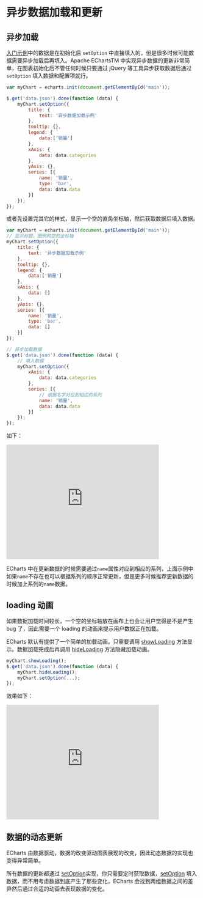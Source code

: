 # 异步数据加载和更新

## 异步加载

[入门示例](https://echarts.apache.org/zh/tutorial.html#getting-started)中的数据是在初始化后 `setOption` 中直接填入的，但是很多时候可能数据需要异步加载后再填入。Apache EChartsTM 中实现异步数据的更新非常简单，在图表初始化后不管任何时候只要通过 jQuery 等工具异步获取数据后通过 `setOption` 填入数据和配置项就行。

```js
var myChart = echarts.init(document.getElementById('main'));

$.get('data.json').done(function (data) {
    myChart.setOption({
        title: {
            text: '异步数据加载示例'
        },
        tooltip: {},
        legend: {
            data:['销量']
        },
        xAxis: {
            data: data.categories
        },
        yAxis: {},
        series: [{
            name: '销量',
            type: 'bar',
            data: data.data
        }]
    });
});
```

或者先设置完其它的样式，显示一个空的直角坐标轴，然后获取数据后填入数据。

```js
var myChart = echarts.init(document.getElementById('main'));
// 显示标题，图例和空的坐标轴
myChart.setOption({
    title: {
        text: '异步数据加载示例'
    },
    tooltip: {},
    legend: {
        data:['销量']
    },
    xAxis: {
        data: []
    },
    yAxis: {},
    series: [{
        name: '销量',
        type: 'bar',
        data: []
    }]
});

// 异步加载数据
$.get('data.json').done(function (data) {
    // 填入数据
    myChart.setOption({
        xAxis: {
            data: data.categories
        },
        series: [{
            // 根据名字对应到相应的系列
            name: '销量',
            data: data.data
        }]
    });
});
```

如下：

<iframe data-src="https://echarts.apache.org/examples/zh/view.html?c=doc-example/tutorial-async&amp;edit=1&amp;reset=1" width="400" height="300" __idm_frm__="249" class="loaded" src="https://echarts.apache.org/examples/zh/view.html?c=doc-example/tutorial-async&amp;edit=1&amp;reset=1" data-was-processed="true" style="box-sizing: border-box; border: none; display: block; margin-top: 5px; max-width: 100%;"></iframe>

ECharts 中在更新数据的时候需要通过`name`属性对应到相应的系列，上面示例中如果`name`不存在也可以根据系列的顺序正常更新，但是更多时候推荐更新数据的时候加上系列的`name`数据。

## loading 动画

如果数据加载时间较长，一个空的坐标轴放在画布上也会让用户觉得是不是产生 bug 了，因此需要一个 loading 的动画来提示用户数据正在加载。

ECharts 默认有提供了一个简单的加载动画。只需要调用 [showLoading](https://echarts.apache.org/zh/api.html#echartsInstance.showLoading) 方法显示。数据加载完成后再调用 [hideLoading](https://echarts.apache.org/zh/api.html#echartsInstance.hideLoading) 方法隐藏加载动画。

```js
myChart.showLoading();
$.get('data.json').done(function (data) {
    myChart.hideLoading();
    myChart.setOption(...);
});
```

效果如下：

<iframe data-src="https://echarts.apache.org/examples/zh/view.html?c=doc-example/tutorial-loading&amp;edit=1&amp;reset=1" width="400" height="300" __idm_frm__="250" class="loaded" src="https://echarts.apache.org/examples/zh/view.html?c=doc-example/tutorial-loading&amp;edit=1&amp;reset=1" data-was-processed="true" style="box-sizing: border-box; border: none; display: block; margin-top: 5px; max-width: 100%;"></iframe>

## 数据的动态更新

ECharts 由数据驱动，数据的改变驱动图表展现的改变，因此动态数据的实现也变得异常简单。

所有数据的更新都通过 [setOption](https://echarts.apache.org/zh/tutorial.html#api.html#echartsInstance.setOption)实现，你只需要定时获取数据，[setOption](https://echarts.apache.org/zh/tutorial.html#api.html#echartsInstance.setOption) 填入数据，而不用考虑数据到底产生了那些变化，ECharts 会找到两组数据之间的差异然后通过合适的动画去表现数据的变化。